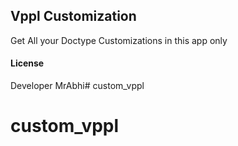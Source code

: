 ## Vppl Customization

Get All your Doctype Customizations in this app only

#### License

Developer MrAbhi# custom_vppl
# custom_vppl
